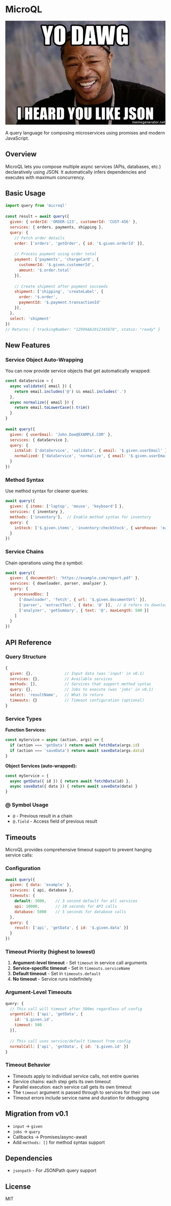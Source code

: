 # MicroQL

![Yo dawg, I heard you like JSON](/joke.jpg)

A query language for composing microservices using promises and modern JavaScript.

## Overview

MicroQL lets you compose multiple async services (APIs, databases, etc.) declaratively using JSON. It automatically infers dependencies and executes with maximum concurrency.

## Basic Usage

```js
import query from 'microql'

const result = await query({
  given: { orderId: 'ORDER-123', customerId: 'CUST-456' },
  services: { orders, payments, shipping },
  query: {
    // Fetch order details
    order: ['orders', 'getOrder', { id: '$.given.orderId' }],
    
    // Process payment using order total
    payment: ['payments', 'chargeCard', { 
      customerId: '$.given.customerId',
      amount: '$.order.total' 
    }],
    
    // Create shipment after payment succeeds
    shipment: ['shipping', 'createLabel', {
      order: '$.order',
      paymentId: '$.payment.transactionId'
    }],
  },
  select: 'shipment'
})
// Returns: { trackingNumber: "1Z999AA1012345678", status: "ready" }
```

## New Features

### Service Object Auto-Wrapping

You can now provide service objects that get automatically wrapped:

```js
const dataService = {
  async validate({ email }) { 
    return email.includes('@') && email.includes('.')
  },
  async normalize({ email }) { 
    return email.toLowerCase().trim()
  }
}

await query({
  given: { userEmail: 'John.Doe@EXAMPLE.COM' },
  services: { dataService },
  query: {
    isValid: ['dataService', 'validate', { email: '$.given.userEmail' }],
    normalized: ['dataService', 'normalize', { email: '$.given.userEmail' }]
  }
})
```

### Method Syntax

Use method syntax for cleaner queries:

```js
await query({
  given: { items: ['laptop', 'mouse', 'keyboard'] },
  services: { inventory },
  methods: ['inventory'],  // Enable method syntax for inventory
  query: {
    inStock: ['$.given.items', 'inventory:checkStock', { warehouse: 'east' }]
  }
})
```

### Service Chains

Chain operations using the `@` symbol:

```js
await query({
  given: { documentUrl: 'https://example.com/report.pdf' },
  services: { downloader, parser, analyzer },
  query: {
    processedDoc: [
      ['downloader', 'fetch', { url: '$.given.documentUrl' }],
      ['parser', 'extractText', { data: '@' }],  // @ refers to downloaded data
      ['analyzer', 'getSummary', { text: '@', maxLength: 500 }]
    ]
  }
})
```

## API Reference

### Query Structure

```js
{
  given: {},              // Input data (was 'input' in v0.1)
  services: {},           // Available services  
  methods: [],            // Services that support method syntax
  query: {},              // Jobs to execute (was 'jobs' in v0.1)
  select: 'resultName',   // What to return
  timeouts: {}            // Timeout configuration (optional)
}
```

### Service Types

**Function Services:**
```js
const myService = async (action, args) => {
  if (action === 'getData') return await fetchData(args.id)
  if (action === 'saveData') return await saveData(args.data)
}
```

**Object Services (auto-wrapped):**
```js
const myService = {
  async getData({ id }) { return await fetchData(id) },
  async saveData({ data }) { return await saveData(data) }
}
```

### @ Symbol Usage

- `@` - Previous result in a chain
- `@.field` - Access field of previous result

## Timeouts

MicroQL provides comprehensive timeout support to prevent hanging service calls:

### Configuration

```js
await query({
  given: { data: 'example' },
  services: { api, database },
  timeouts: {
    default: 3000,    // 3 second default for all services
    api: 10000,       // 10 seconds for API calls
    database: 5000    // 5 seconds for database calls
  },
  query: {
    result: ['api', 'getData', { id: '$.given.data' }]
  }
})
```

### Timeout Priority (highest to lowest)

1. **Argument-level timeout** - Set `timeout` in service call arguments
2. **Service-specific timeout** - Set in `timeouts.serviceName`
3. **Default timeout** - Set in `timeouts.default`
4. **No timeout** - Service runs indefinitely

### Argument-Level Timeouts

```js
query: {
  // This call will timeout after 500ms regardless of config
  urgentCall: ['api', 'getData', { 
    id: '$.given.id',
    timeout: 500
  }],
  
  // This call uses service/default timeout from config
  normalCall: ['api', 'getData', { id: '$.given.id' }]
}
```

### Timeout Behavior

- Timeouts apply to individual service calls, not entire queries
- Service chains: each step gets its own timeout
- Parallel execution: each service call gets its own timeout
- The `timeout` argument is passed through to services for their own use
- Timeout errors include service name and duration for debugging

## Migration from v0.1

- `input` → `given`
- `jobs` → `query`
- Callbacks → Promises/async-await
- Add `methods: []` for method syntax support

## Dependencies

- `jsonpath` - For JSONPath query support

## License

MIT